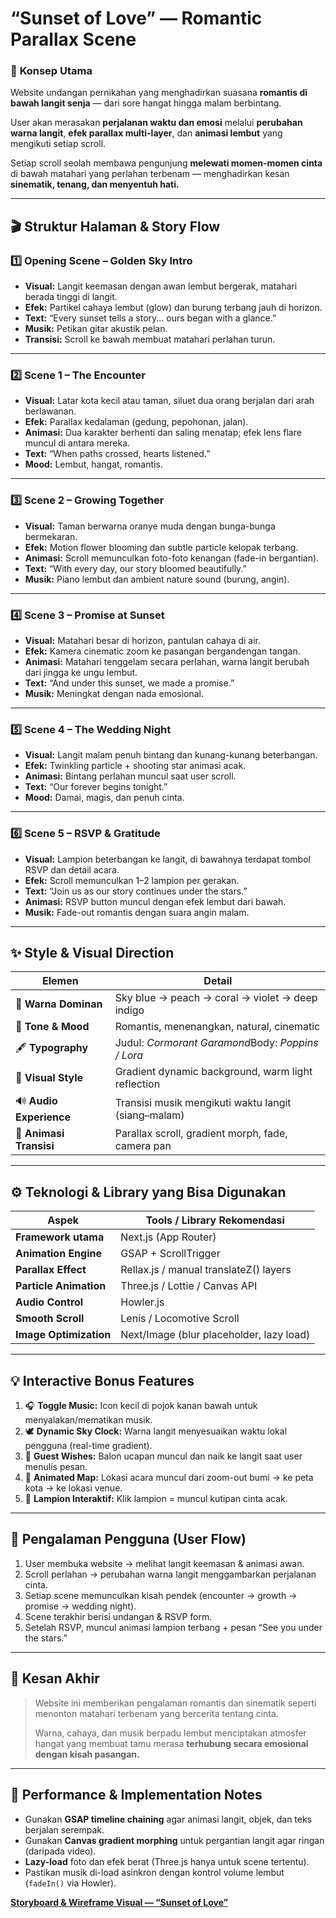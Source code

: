 # “Sunset of Love” — Romantic Parallax Scene

### 🧠 **Konsep Utama**

Website undangan pernikahan yang menghadirkan suasana **romantis di bawah langit senja** — dari sore hangat hingga malam berbintang.

User akan merasakan **perjalanan waktu dan emosi** melalui **perubahan warna langit**, **efek parallax multi-layer**, dan **animasi lembut** yang mengikuti setiap scroll.

Setiap scroll seolah membawa pengunjung **melewati momen-momen cinta** di bawah matahari yang perlahan terbenam — menghadirkan kesan **sinematik, tenang, dan menyentuh hati.**

---

## 🎬 **Struktur Halaman & Story Flow**

### 1️⃣ **Opening Scene – Golden Sky Intro**

- **Visual:** Langit keemasan dengan awan lembut bergerak, matahari berada tinggi di langit.
- **Efek:** Partikel cahaya lembut (glow) dan burung terbang jauh di horizon.
- **Text:** “Every sunset tells a story... ours began with a glance.”
- **Musik:** Petikan gitar akustik pelan.
- **Transisi:** Scroll ke bawah membuat matahari perlahan turun.

---

### 2️⃣ **Scene 1 – The Encounter**

- **Visual:** Latar kota kecil atau taman, siluet dua orang berjalan dari arah berlawanan.
- **Efek:** Parallax kedalaman (gedung, pepohonan, jalan).
- **Animasi:** Dua karakter berhenti dan saling menatap; efek lens flare muncul di antara mereka.
- **Text:** “When paths crossed, hearts listened.”
- **Mood:** Lembut, hangat, romantis.

---

### 3️⃣ **Scene 2 – Growing Together**

- **Visual:** Taman berwarna oranye muda dengan bunga-bunga bermekaran.
- **Efek:** Motion flower blooming dan subtle particle kelopak terbang.
- **Animasi:** Scroll memunculkan foto-foto kenangan (fade-in bergantian).
- **Text:** “With every day, our story bloomed beautifully.”
- **Musik:** Piano lembut dan ambient nature sound (burung, angin).

---

### 4️⃣ **Scene 3 – Promise at Sunset**

- **Visual:** Matahari besar di horizon, pantulan cahaya di air.
- **Efek:** Kamera cinematic zoom ke pasangan bergandengan tangan.
- **Animasi:** Matahari tenggelam secara perlahan, warna langit berubah dari jingga ke ungu lembut.
- **Text:** “And under this sunset, we made a promise.”
- **Musik:** Meningkat dengan nada emosional.

---

### 5️⃣ **Scene 4 – The Wedding Night**

- **Visual:** Langit malam penuh bintang dan kunang-kunang beterbangan.
- **Efek:** Twinkling particle + shooting star animasi acak.
- **Animasi:** Bintang perlahan muncul saat user scroll.
- **Text:** “Our forever begins tonight.”
- **Mood:** Damai, magis, dan penuh cinta.

---

### 6️⃣ **Scene 5 – RSVP & Gratitude**

- **Visual:** Lampion beterbangan ke langit, di bawahnya terdapat tombol RSVP dan detail acara.
- **Efek:** Scroll memunculkan 1–2 lampion per gerakan.
- **Text:** “Join us as our story continues under the stars.”
- **Animasi:** RSVP button muncul dengan efek lembut dari bawah.
- **Musik:** Fade-out romantis dengan suara angin malam.

---

## ✨ **Style & Visual Direction**

| Elemen | Detail |
| --- | --- |
| 🎨 **Warna Dominan** | Sky blue → peach → coral → violet → deep indigo |
| 🧭 **Tone & Mood** | Romantis, menenangkan, natural, cinematic |
| 🖋️ **Typography** | Judul: *Cormorant Garamond*Body: *Poppins / Lora* |
| 🌇 **Visual Style** | Gradient dynamic background, warm light reflection |
| 🔊 **Audio Experience** | Transisi musik mengikuti waktu langit (siang–malam) |
| 🎥 **Animasi Transisi** | Parallax scroll, gradient morph, fade, camera pan |

---

## ⚙️ **Teknologi & Library yang Bisa Digunakan**

| Aspek | Tools / Library Rekomendasi |
| --- | --- |
| **Framework utama** | Next.js (App Router) |
| **Animation Engine** | GSAP + ScrollTrigger |
| **Parallax Effect** | Rellax.js / manual translateZ() layers |
| **Particle Animation** | Three.js / Lottie / Canvas API |
| **Audio Control** | Howler.js |
| **Smooth Scroll** | Lenis / Locomotive Scroll |
| **Image Optimization** | Next/Image (blur placeholder, lazy load) |

---

## 💡 **Interactive Bonus Features**

1. 🎧 **Toggle Music:** Icon kecil di pojok kanan bawah untuk menyalakan/mematikan musik.
2. 🕊️ **Dynamic Sky Clock:** Warna langit menyesuaikan waktu lokal pengguna (real-time gradient).
3. 💬 **Guest Wishes:** Balon ucapan muncul dan naik ke langit saat user menulis pesan.
4. 📍 **Animated Map:** Lokasi acara muncul dari zoom-out bumi → ke peta kota → ke lokasi venue.
5. 💌 **Lampion Interaktif:** Klik lampion = muncul kutipan cinta acak.

---

## 🧭 **Pengalaman Pengguna (User Flow)**

1. User membuka website → melihat langit keemasan & animasi awan.
2. Scroll perlahan → perubahan warna langit menggambarkan perjalanan cinta.
3. Setiap scene memunculkan kisah pendek (encounter → growth → promise → wedding night).
4. Scene terakhir berisi undangan & RSVP form.
5. Setelah RSVP, muncul animasi lampion terbang + pesan “See you under the stars.”

---

## 💖 **Kesan Akhir**

> Website ini memberikan pengalaman romantis dan sinematik seperti menonton matahari terbenam yang bercerita tentang cinta.
> 
> 
> Warna, cahaya, dan musik berpadu lembut menciptakan atmosfer hangat yang membuat tamu merasa **terhubung secara emosional dengan kisah pasangan.**
> 

---

## 🚀 **Performance & Implementation Notes**

- Gunakan **GSAP timeline chaining** agar animasi langit, objek, dan teks berjalan serempak.
- Gunakan **Canvas gradient morphing** untuk pergantian langit agar ringan (daripada video).
- **Lazy-load** foto dan efek berat (Three.js hanya untuk scene tertentu).
- Pastikan musik di-load asinkron dengan kontrol volume lembut (`fadeIn()` via Howler).

[**Storyboard & Wireframe Visual — “Sunset of Love”**](Storyboard%20&%20Wireframe%20Visual%20%E2%80%94%20%E2%80%9CSunset%20of%20Love%E2%80%9D%20283bdc2a921880a398dad6be6339118c.md)